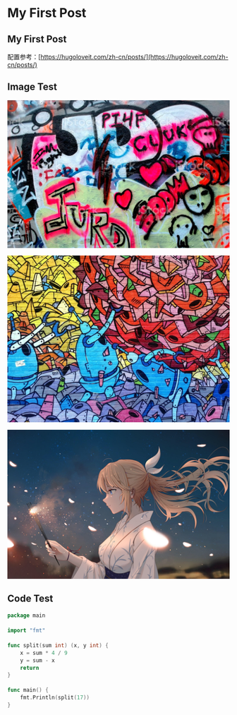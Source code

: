 # My First Post




## My First Post

配置参考：[https://hugoloveit.com/zh-cn/posts/](https://hugoloveit.com/zh-cn/posts/)



## Image Test

<!-- {{< figure src="https://raw.githubusercontent.com/yzxiu/images/master/blog/graffiti-picture-id145122476" >}}  -->

<!-- {{< figure src="https://raw.githubusercontent.com/yzxiu/images/master/blog/graffiti-569265_1280.jpg" link="https://raw.githubusercontent.com/yzxiu/images/master/blog/graffiti-569265_1280.jpg">}}  -->

<!-- <img src="https://raw.githubusercontent.com/yzxiu/images/master/blog/graffiti-picture-id145122476" alt="Graffiti - 免版稅一組物體圖庫照片" style="zoom:;" />  -->

![asd](https://raw.githubusercontent.com/yzxiu/images/master/blog/graffiti-picture-id145122476 "asdf")



![asd](https://raw.githubusercontent.com/yzxiu/images/master/blog/graffiti-569265_1280.jpg "asdf")



![v2-c867abd246634c4c13c0290b696144b5_r](https://raw.githubusercontent.com/yzxiu/images/master/blog/v2-c867abd246634c4c13c0290b696144b5_r.jpg "flo")



## Code Test

```go
package main

import "fmt"

func split(sum int) (x, y int) {
	x = sum * 4 / 9
	y = sum - x
	return
}

func main() {
	fmt.Println(split(17))
}
```


